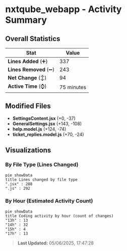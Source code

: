 # nxtqube_webapp - Activity Summary 

## Overall Statistics

| Stat                   | Value                                                             |
| ---------------------- | ----------------------------------------------------------------- |
| **Lines Added** (➕)   | 337                                          |
| **Lines Removed** (➖) | 243                                        |
| **Net Change** (↕)    | 94                |
| **Active Time** (⌚)   | 75 minutes |


## Modified Files
- **SettingsContent.jsx** (+0, -37)
- **GeneralSettings.jsx** (+143, -108)
- **help.model.js** (+124, -74)
- **ticket_replies.model.js** (+70, -24)

## Visualizations

### By File Type (Lines Changed)

```mermaid
pie showData
title Lines changed by file type
".jsx" : 288
".js" : 292
```

### By Hour (Estimated Activity Count)

```mermaid
pie showData
title Coding activity by hour (count of changes)
"13h" : 13
"14h" : 32
"15h" : 4
"17h" : 13
```


> **Last Updated:** 05/06/2025, 17:47:28